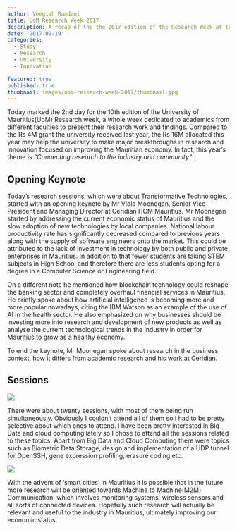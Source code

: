 ```yaml
---
author: Veegish Ramdani
title: UoM Research Week 2017
description: A recap of the the 2017 edition of the Research Week at the University of Mauritius
date: '2017-09-19'
categories:
  - Study
  - Research
  - University
  - Innovation

featured: true
published: true
thumbnail: images/uom-research-week-2017/thumbnail.jpg
---
```


<script>
  import Image from 'svimg/Image.svelte';
  import ImageCaption from './image-caption.svelte';
</script>

Today marked the 2nd day for the 10th edition of the University of Mauritius(UoM) Research week, a whole week dedicated to academics from different faculties to present their research work and findings. Compared to the Rs 4M grant the university received last year, the Rs 16M allocated this year may help the university to make major breakthroughs in research and innovation focused on improving the Mauritian economy. In fact, this year’s theme is _“Connecting research to the industry and community”_.

## Opening Keynote

Today’s research sessions, which were about Transformative Technologies, started with an opening keynote by Mr Vidia Moonegan, Senior Vice President and Managing Director at Ceridian HCM Mauritius. Mr Moonegan started by addressing the current economic status of Mauritius and the slow adoption of new technologies by local companies. National labour productivity rate has significantly decreased compared to previous years along with the supply of software engineers onto the market. This could be attributed to the lack of investment in technology by both public and private enterprises in Mauritius. In addition to that fewer students are taking STEM subjects in High School and therefore there are less students opting for a degree in a Computer Science or Engineering field.

On a different note he mentioned how blockchain technology could reshape the banking sector and completely overhaul financial services in Mauritius. He briefly spoke about how artificial intelligence is becoming more and more popular nowadays, citing the IBM Watson as an example of the use of AI in the health sector. He also emphasized on why businesses should be investing more into research and development of new products as well as analyse the current technological trends in the industry in order for Mauritius to grow as a healthy economy.

To end the keynote, Mr Moonegan spoke about research in the business context, how it differs from academic research and his work at Ceridian.

## Sessions

<ImageCaption caption="An IoT based home automation system overview displayed outside">
  <img loading="lazy" class="inline-basic-image" src="images/uom-research-week-2017/uom-research-week-2017-showcase-1.jpg" />
</ImageCaption>

There were about twenty sessions, with most of them being run simultaneously. Obviously I couldn’t attend all of them so I had to be pretty selective about which ones to attend. I have been pretty interested in Big Data and cloud computing lately so I chose to attend all the sessions related to these topics. Apart from Big Data and Cloud Computing there were topics such as Biometric Data Storage, design and implementation of a UDP tunnel for OpenSSH, gene expression profiling, erasure coding etc.

<ImageCaption caption="An accessibility app for smartphones">
  <img loading="lazy" class="inline-basic-image" src="images/uom-research-week-2017/uom-research-week-2017-showcase-2.jpg" />
</ImageCaption>

With the advent of ‘smart cities’ in Mauritius it is possible that in the future more research will be oriented towards Machine to Machine(M2M) Communication, which involves monitoring systems, wireless sensors and all sorts of connected devices. Hopefully such research will actually be relevant and useful to the industry in Mauritius, ultimately improving our economic status.
